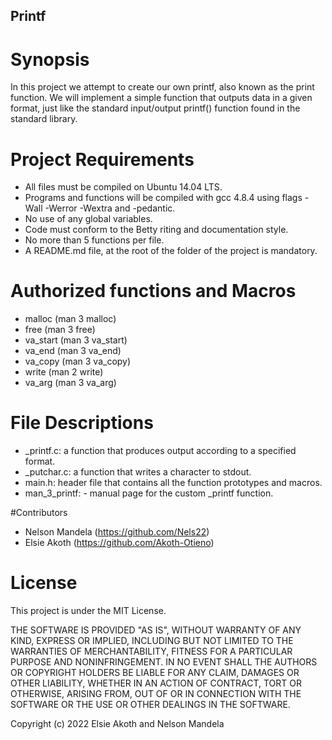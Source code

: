 ## Printf

# Synopsis
In this project we attempt to create our own printf, also known as the print function. We will implement a simple function that outputs data in a given format, just like the standard input/output printf() function found in the standard library.

# Project Requirements
* All files must be compiled on Ubuntu 14.04 LTS.
* Programs and functions will be compiled with gcc 4.8.4 using flags -Wall -Werror -Wextra and -pedantic.
* No use of any global variables.
* Code must conform to the Betty riting and documentation style.
* No more than 5 functions per file.
* A README.md file, at the root of the folder of the project is mandatory.

# Authorized functions and Macros
* malloc (man 3 malloc)
* free (man 3 free)
* va_start (man 3 va_start)
* va_end (man 3 va_end)
* va_copy (man 3 va_copy)
* write (man 2 write)
* va_arg (man 3 va_arg)

# File Descriptions
*  _printf.c: a function that produces output according to a specified format.
* _putchar.c: a function that writes a character to stdout.
* main.h: header file that contains all the function prototypes and macros.
* man_3_printf: - manual page for the custom _printf function.


#Contributors
* Nelson Mandela (https://github.com/Nels22)
* Elsie Akoth (https://github.com/Akoth-Otieno)

# License
 This project is under the MIT License.
 
 THE SOFTWARE IS PROVIDED "AS IS", WITHOUT WARRANTY OF ANY KIND, EXPRESS OR
IMPLIED, INCLUDING BUT NOT LIMITED TO THE WARRANTIES OF MERCHANTABILITY,
FITNESS FOR A PARTICULAR PURPOSE AND NONINFRINGEMENT. IN NO EVENT SHALL THE
AUTHORS OR COPYRIGHT HOLDERS BE LIABLE FOR ANY CLAIM, DAMAGES OR OTHER
LIABILITY, WHETHER IN AN ACTION OF CONTRACT, TORT OR OTHERWISE, ARISING FROM,
OUT OF OR IN CONNECTION WITH THE SOFTWARE OR THE USE OR OTHER DEALINGS IN THE
SOFTWARE.

Copyright (c) 2022 Elsie Akoth and Nelson Mandela
